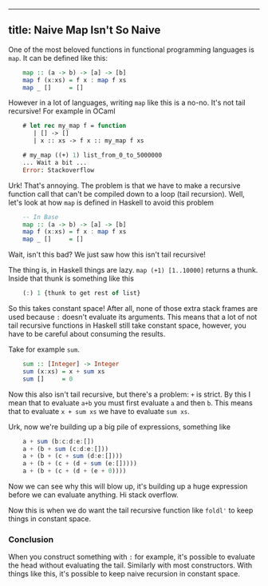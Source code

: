 ----
title: Naive Map Isn't So Naive
----

One of the most beloved functions in functional programming languages is `map`. It can be defined like this:

``` haskell
    map :: (a -> b) -> [a] -> [b]
    map f (x:xs) = f x : map f xs
    map _ []     = []
```

However in a lot of languages, writing `map` like this is a no-no. It's not tail recursive! For example in OCaml

``` ocaml
    # let rec my_map f = function
       | [] -> []
       | x :: xs -> f x :: my_map f xs

    # my_map ((+) 1) list_from_0_to_5000000
    ... Wait a bit ...
    Error: Stackoverflow
```

Urk! That's annoying. The problem is that we have to make a recursive function call that can't be compiled down to
a loop (tail recursion). Well, let's look at how `map` is defined in Haskell to avoid this problem

``` haskell
    -- In Base
    map :: (a -> b) -> [a] -> [b]
    map f (x:xs) = f x : map f xs
    map _ []     = []
```

Wait, isn't this bad? We just saw how this isn't tail recursive!

The thing is, in Haskell things are lazy. `map (+1) [1..10000]` returns a thunk. Inside that thunk is something like this

``` haskell
    (:) 1 {thunk to get rest of list}
```

So this takes constant space! After all, none of those extra stack frames are used because `:` doesn't evaluate its arguments.
This means that a lot of not tail recursive functions in Haskell still take constant space, however, you have to be careful
about consuming the results.

Take for example `sum`.

``` haskell
    sum :: [Integer] -> Integer
    sum (x:xs) = x + sum xs
    sum []     = 0
```

Now this also isn't tail recursive, but there's a problem: `+` is strict. By this I mean that to evaluate `a+b`
you must first evaluate `a` and then `b`. This means that to evaluate `x + sum xs` we have to evaluate `sum xs`.

Urk, now we're building up a big pile of expressions, something like

``` haskell
    a + sum (b:c:d:e:[])
    a + (b + sum (c:d:e:[]))
    a + (b + (c + sum (d:e:[])))
    a + (b + (c + (d + sum (e:[]))))
    a + (b + (c + (d + (e + 0))))
```

Now we can see why this will blow up, it's building up a huge expression
before we can evaluate anything. Hi stack overflow.

Now this is when we do want the tail recursive function like `foldl'` to keep
things in constant space.

### Conclusion

When you construct something with `:` for example, it's possible
to evaluate the head without evaluating the tail. Similarly with most
constructors. With things like this, it's possible to keep naive recursion
in constant space.
